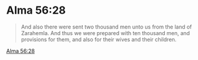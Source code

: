# Alma 56:28

> And also there were sent two thousand men unto us from the land of Zarahemla. And thus we were prepared with ten thousand men, and provisions for them, and also for their wives and their children.

[Alma 56:28](https://www.churchofjesuschrist.org/study/scriptures/bofm/alma/56?lang=eng&id=p28#p28)


